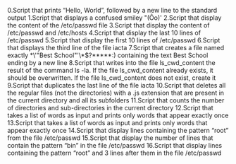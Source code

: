0.Script that prints “Hello, World”, followed by a new line to the standard output
1.Script that displays a confused smiley "(Ôo)'
2.Script that display the content of the /etc/passwd file
3.Script that display the content of /etc/passwd and /etc/hosts
4.Script that display the last 10 lines of /etc/passwd
5.Script that display the first 10 lines of /etc/passwd
6.Script that displays the third line of the file iacta
7.Script that creates a file named exactly \*\\'"Best School"\'\\*$\?\*\*\*\*\*:) containing the text Best School ending by a new line
8.Script that writes into the file ls_cwd_content the result of the command ls -la. If the file ls_cwd_content already exists, it should be overwritten. If the file ls_cwd_content does not exist, create it
9.Script that duplicates the last line of the file iacta
10.Script that deletes all the regular files (not the directories) with a .js extension that are present in the current directory and all its subfolders
11.Script that counts the number of directories and sub-directories in the current directory
12.Script that takes a list of words as input and prints only words that appear exactly once
13.Script that takes a list of words as input and prints only words that appear exactly once
14.Script that display lines containing the pattern “root” from the file /etc/passwd
15.Script that display the number of lines that contain the pattern “bin” in the file /etc/passwd
16.Script that display lines containing the pattern “root” and 3 lines after them in the file /etc/passwd
